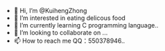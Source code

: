 - 👋 Hi, I’m @KuihengZhong
- 👀 I’m interested in eating delicous food
- 🌱 I’m currently learning C programming language..
- 💞️ I’m looking to collaborate on ...
- 📫 How to reach me QQ：550378946..

<!---
KuihengZhong/KuihengZhong is a ✨ special ✨ repository because its `README.md` (this file) appears on your GitHub profile.
You can click the Preview link to take a look at your changes.
--->
